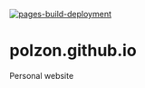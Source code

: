 [![pages-build-deployment](https://github.com/polzon/polzon.github.io/actions/workflows/pages/pages-build-deployment/badge.svg)](https://github.com/polzon/polzon.github.io/actions/workflows/pages/pages-build-deployment)

# polzon.github.io
Personal website
